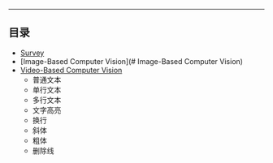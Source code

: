 ****
## 目录
* [Survey](#Survey)
* [Image-Based Computer Vision](# Image-Based Computer Vision)
* [Video-Based Computer Vision](#文本)
    * 普通文本
    * 单行文本
    * 多行文本
    * 文字高亮
    * 换行
    * 斜体
    * 粗体
    * 删除线

